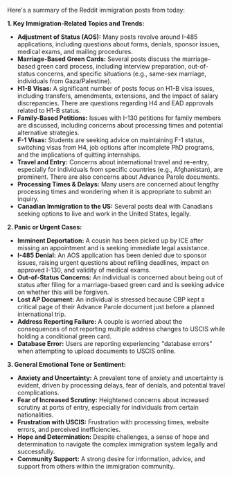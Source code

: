 Here's a summary of the Reddit immigration posts from today:

**1. Key Immigration-Related Topics and Trends:**

*   **Adjustment of Status (AOS):** Many posts revolve around I-485 applications, including questions about forms, denials, sponsor issues, medical exams, and mailing procedures.
*   **Marriage-Based Green Cards:** Several posts discuss the marriage-based green card process, including interview preparation, out-of-status concerns, and specific situations (e.g., same-sex marriage, individuals from Gaza/Palestine).
*   **H1-B Visas:** A significant number of posts focus on H1-B visa issues, including transfers, amendments, extensions, and the impact of salary discrepancies. There are questions regarding H4 and EAD approvals related to H1-B status.
*   **Family-Based Petitions:** Issues with I-130 petitions for family members are discussed, including concerns about processing times and potential alternative strategies.
*   **F-1 Visas:** Students are seeking advice on maintaining F-1 status, switching visas from H4, job options after incomplete PhD programs, and the implications of quitting internships.
*   **Travel and Entry:** Concerns about international travel and re-entry, especially for individuals from specific countries (e.g., Afghanistan), are prominent. There are also concerns about Advance Parole documents.
*    **Processing Times & Delays:** Many users are concerned about lengthy processing times and wondering when it is appropriate to submit an inquiry.
*   **Canadian Immigration to the US:** Several posts deal with Canadians seeking options to live and work in the United States, legally.

**2. Panic or Urgent Cases:**

*   **Imminent Deportation:** A cousin has been picked up by ICE after missing an appointment and is seeking immediate legal assistance.
*   **I-485 Denial:** An AOS application has been denied due to sponsor issues, raising urgent questions about refiling deadlines, impact on approved I-130, and validity of medical exams.
*   **Out-of-Status Concerns:** An individual is concerned about being out of status after filing for a marriage-based green card and is seeking advice on whether this will be forgiven.
*   **Lost AP Document:** An individual is stressed because CBP kept a critical page of their Advance Parole document just before a planned international trip.
*   **Address Reporting Failure:** A couple is worried about the consequences of not reporting multiple address changes to USCIS while holding a conditional green card.
*   **Database Error:** Users are reporting experiencing "database errors" when attempting to upload documents to USCIS online.

**3. General Emotional Tone or Sentiment:**

*   **Anxiety and Uncertainty:** A prevalent tone of anxiety and uncertainty is evident, driven by processing delays, fear of denials, and potential travel complications.
*   **Fear of Increased Scrutiny:** Heightened concerns about increased scrutiny at ports of entry, especially for individuals from certain nationalities.
*   **Frustration with USCIS:** Frustration with processing times, website errors, and perceived inefficiencies.
*   **Hope and Determination:** Despite challenges, a sense of hope and determination to navigate the complex immigration system legally and successfully.
*   **Community Support:** A strong desire for information, advice, and support from others within the immigration community.
